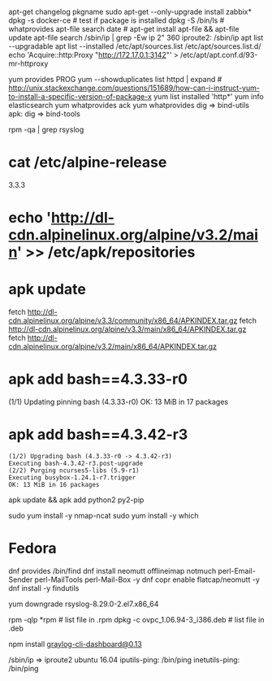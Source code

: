 apt-get changelog pkgname
sudo apt-get --only-upgrade install zabbix*
dpkg -s docker-ce # test if package is installed
dpkg -S /bin/ls # whatprovides
apt-file search date # apt-get install apt-file && apt-file update
apt-file search /sbin/ip | grep -Ew ip                                                2" 360
iproute2: /sbin/ip
apt list --upgradable
apt list --installed
/etc/apt/sources.list
/etc/apt/sources.list.d/
echo 'Acquire::http:Proxy "http://172.17.0.1:3142"' > /etc/apt/apt.conf.d/93-mr-httproxy


yum provides PROG
yum --showduplicates list httpd | expand # http://unix.stackexchange.com/questions/151689/how-can-i-instruct-yum-to-install-a-specific-version-of-package-x
yum list installed 'http*'
yum info elasticsearch
yum whatprovides ack
yum whatprovides dig => bind-utils
apk: dig => bind-tools

rpm -qa | grep rsyslog


# cat /etc/alpine-release
3.3.3
# echo 'http://dl-cdn.alpinelinux.org/alpine/v3.2/main' >> /etc/apk/repositories
# apk update
fetch http://dl-cdn.alpinelinux.org/alpine/v3.3/community/x86_64/APKINDEX.tar.gz
fetch http://dl-cdn.alpinelinux.org/alpine/v3.3/main/x86_64/APKINDEX.tar.gz
fetch http://dl-cdn.alpinelinux.org/alpine/v3.2/main/x86_64/APKINDEX.tar.gz

# apk add bash==4.3.33-r0
(1/1) Updating pinning bash (4.3.33-r0)
	OK: 13 MiB in 17 packages

# apk add bash==4.3.42-r3
	(1/2) Upgrading bash (4.3.33-r0 -> 4.3.42-r3)
	Executing bash-4.3.42-r3.post-upgrade
	(2/2) Purging ncurses5-libs (5.9-r1)
	Executing busybox-1.24.1-r7.trigger
	OK: 13 MiB in 16 packages


apk update && apk add python2 py2-pip

sudo yum install -y nmap-ncat
sudo yum install -y which

# Fedora
dnf provides /bin/find
dnf install neomutt offlineimap notmuch perl-Email-Sender perl-MailTools perl-Mail-Box -y 
dnf copr enable flatcap/neomutt -y
dnf install -y  findutils


yum downgrade rsyslog-8.29.0-2.el7.x86_64

rpm -qlp *rpm # list file in .rpm
dpkg -c ovpc_1.06.94-3_i386.deb # list file in .deb

npm install graylog-cli-dashboard@0.13

/sbin/ip => iproute2 ubuntu 16.04
iputils-ping: /bin/ping
inetutils-ping: /bin/ping

